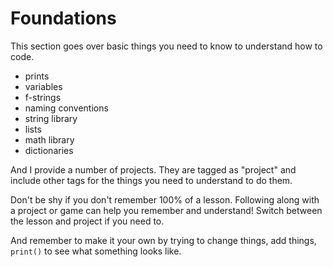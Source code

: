 # Foundations

This section goes over basic things you need to know to understand how to code.

- prints
- variables
- f-strings
- naming conventions
- string library
- lists
- math library
- dictionaries

And I provide a number of projects. They are tagged as "project" and include other tags for the things you need to understand to do them.

Don't be shy if you don't remember 100% of a lesson. Following along with a project or game can help you remember and understand! Switch between the lesson and project if you need to.

And remember to make it your own by trying to change things, add things, `print()` to see what something looks like.
